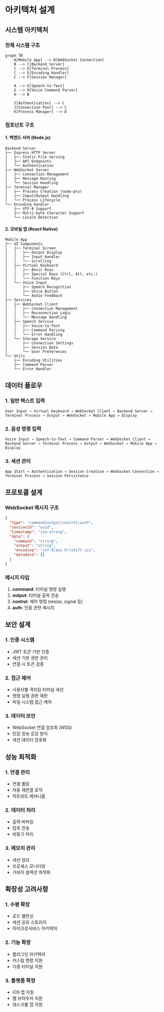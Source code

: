 # 아키텍처 설계

## 시스템 아키텍처

### 전체 시스템 구조

```mermaid
graph TB
    A[Mobile App] --> B[WebSocket Connection]
    B --> C[Backend Server]
    C --> D[Terminal Process]
    C --> E[Encoding Handler]
    C --> F[Session Manager]
    
    A --> G[Speech-to-Text]
    G --> H[Voice Command Parser]
    H --> B
    
    I[Authentication] --> C
    J[Connection Pool] --> C
    K[Process Manager] --> D
```

### 컴포넌트 구조

#### 1. 백엔드 서버 (Node.js)

```
Backend Server
├── Express HTTP Server
│   ├── Static File Serving
│   ├── API Endpoints
│   └── Authentication
├── WebSocket Server
│   ├── Connection Management
│   ├── Message Routing
│   └── Session Handling
├── Terminal Manager
│   ├── Process Creation (node-pty)
│   ├── Input/Output Handling
│   └── Process Lifecycle
└── Encoding Handler
    ├── UTF-8 Support
    ├── Multi-byte Character Support
    └── Locale Detection
```

#### 2. 모바일 앱 (React Native)

```
Mobile App
├── UI Components
│   ├── Terminal Screen
│   │   ├── Output Display
│   │   ├── Input Handler
│   │   └── Scrolling
│   ├── Virtual Keyboard
│   │   ├── Basic Keys
│   │   ├── Special Keys (Ctrl, Alt, etc.)
│   │   └── Function Keys
│   └── Voice Input
│       ├── Speech Recognition
│       ├── Voice Button
│       └── Audio Feedback
├── Services
│   ├── WebSocket Client
│   │   ├── Connection Management
│   │   ├── Reconnection Logic
│   │   └── Message Handling
│   ├── Speech Service
│   │   ├── Voice-to-Text
│   │   ├── Command Parsing
│   │   └── Error Handling
│   └── Storage Service
│       ├── Connection Settings
│       ├── Session Data
│       └── User Preferences
└── Utils
    ├── Encoding Utilities
    ├── Command Parser
    └── Error Handler
```

## 데이터 플로우

### 1. 일반 텍스트 입력
```
User Input → Virtual Keyboard → WebSocket Client → Backend Server → Terminal Process → Output → WebSocket → Mobile App → Display
```

### 2. 음성 명령 입력
```
Voice Input → Speech-to-Text → Command Parser → WebSocket Client → Backend Server → Terminal Process → Output → WebSocket → Mobile App → Display
```

### 3. 세션 관리
```
App Start → Authentication → Session Creation → WebSocket Connection → Terminal Process → Session Persistence
```

## 프로토콜 설계

### WebSocket 메시지 구조

```json
{
  "type": "command|output|control|auth",
  "sessionId": "uuid",
  "timestamp": "iso-string",
  "data": {
    "command": "string",
    "output": "string",
    "encoding": "utf-8|euc-kr|shift-jis",
    "metadata": {}
  }
}
```

### 메시지 타입

1. **command**: 터미널 명령 실행
2. **output**: 터미널 출력 전송
3. **control**: 제어 명령 (resize, signal 등)
4. **auth**: 인증 관련 메시지

## 보안 설계

### 1. 인증 시스템
- JWT 토큰 기반 인증
- 세션 기반 권한 관리
- 연결 시 토큰 검증

### 2. 접근 제어
- 사용자별 격리된 터미널 세션
- 명령 실행 권한 제한
- 파일 시스템 접근 제어

### 3. 데이터 보안
- WebSocket 연결 암호화 (WSS)
- 민감 정보 로깅 방지
- 세션 데이터 암호화

## 성능 최적화

### 1. 연결 관리
- 연결 풀링
- 자동 재연결 로직
- 하트비트 메커니즘

### 2. 데이터 처리
- 출력 버퍼링
- 압축 전송
- 비동기 처리

### 3. 메모리 관리
- 세션 정리
- 프로세스 모니터링
- 가비지 컬렉션 최적화

## 확장성 고려사항

### 1. 수평 확장
- 로드 밸런싱
- 세션 공유 스토리지
- 마이크로서비스 아키텍처

### 2. 기능 확장
- 플러그인 아키텍처
- 커스텀 명령 지원
- 다중 터미널 지원

### 3. 플랫폼 확장
- iOS 앱 지원
- 웹 브라우저 지원
- 데스크톱 앱 지원